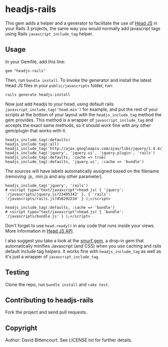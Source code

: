 # headjs-rails

This gem adds a helper and a generator to facilitate the use of [Head JS](http://headjs.com) in your Rails 3 projects, the same way you would normally add javascript tags using Rails `javascript_include_tag` helper.

## Usage

In your Gemfile, add this line:

    gem "headjs-rails"

Then, run `bundle install`. To invoke the generator and install the latest Head JS files in your `public/javascripts` folder, run:

    rails generate headjs:install

Now just add headjs to your head, using default rails `javascript_include_tag('head.min')` for example, and put the rest of your scripts at the bottom of your layout with the `headjs_include_tag` method the gem provides. This method is a wrapper of `javascript_include_tag` and accepts the exact same methods, so it should work fine with any other gem/plugin that works with it.

    headjs_include_tag(:defaults)
    headjs_include_tag(:all)
    headjs_include_tag('http://ajax.googleapis.com/ajax/libs/jquery/1.4.4/jquery.min.js')
    headjs_include_tag('jquery', 'jquery.ui', 'jquery.plugin', 'rails')
    headjs_include_tag(:defaults, :cache => true)
    headjs_include_tag(:defaults, 'jquery.ui', :cache => 'bundle')

The sources will have labels automatically assigned based on the filename (removing .js, .min.js and any other parameter).

    headjs_include_tag('jquery', 'rails')
    # <script type="text/javascript">head.js( { 'jquery': '/javascripts/jquery.js?23495342' }, { 'rails': '/javascripts/rails.js?458292234' } );</script>
    
    headjs_include_tag(:defaults, :cache => 'bundle')
    # <script type="text/javascript">head.js( { 'bundle': '/javascripts/bundle.js' } );</script>

Don't forget to use `head.ready()` in any code that runs inside your views. More information in [Head JS API](http://headjs.com/#api).

I also suggest you take a look at the [smurf gem](https://github.com/thumblemonks/smurf), a drop-in gem that automatically minifies Javascript (and CSS) when you use caching and rails default include tag helpers. It works fine with `headjs_include_tag` as well as it's just a wrapper of `javascript_include_tag`.

## Testing

Clone the repo, run `bundle install` and `rake test`.

## Contributing to headjs-rails

Fork the project and send pull requests.

## Copyright

Author: David Bittencourt. See LICENSE.txt for further details.

